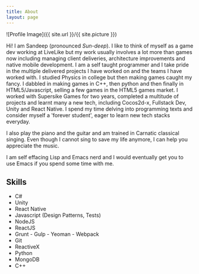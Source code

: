 ```yaml
---
title: About
layout: page
---
```

![Profile Image]({{ site.url }}/{{ site.picture }})

<p>Hi! I am Sandeep (pronounced <i>Sun-deep</i>). I like to think of myself as a game dev working at LiveLike but my work usually involves a lot more than games now including managing client deliveries, architecture improvements and native mobile development. I am a self taught programmer and I take pride in the multiple delivered projects I have worked on and the teams I have worked with. I studied Physics in college but then making games caught my fancy. I dabbled in making games in C++, then python and then finally in HTML5/Javascript, selling a few games in the HTML5 games market. I worked with Supersike Games for two years,  completed a multitude of projects and learnt many a new tech, including Cocos2d-x, Fullstack Dev, Unity and React Native. I spend my time delving into programming texts and consider myself a 'forever student', eager to learn new tech stacks everyday.</p>

<p>I also play the piano and the guitar and am trained in Carnatic classical singing. Even though I cannot sing to save my life anymore, I can help you appreciate the music.</p>
<p>I am self effacing Lisp and Emacs nerd and I would eventually get you to use Emacs if you spend some time with me.</p>

<h2>Skills</h2>

<ul class="skill-list">
	<li>C#</li>
	<li>Unity</li>
	<li>React Native</li>
	<li>Javascript (Design Patterns, Tests)</li>
	<li>NodeJS</li>
	<li>ReactJS</li>
	<li>Grunt - Gulp - Yeoman - Webpack</li>
	<li>Git</li>
	<li>ReactiveX</li>
	<li>Python</li>
	<li>MongoDB</li>
	<li>C++</li>
</ul>
